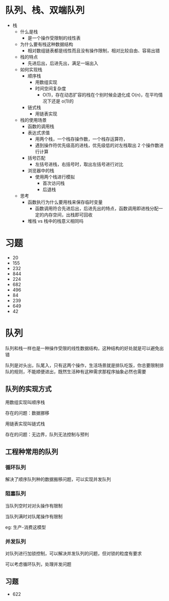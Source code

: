 # 队列、栈、双端队列

- 栈
  - 什么是栈
    - 是一个操作受限制的线性表
  - 为什么要有栈这种数据结构
    - 相对数组链表都是线性而且没有操作限制，相对比较自由、容易出错
  - 栈的特点
    - 先进后出，后进先出，满足一端出入
  - 如何实现栈
    - 顺序栈
      - 用数组实现
      - 时间空间复杂度
        - O(1)，存在动态扩容的栈在个别时候会退化成 O(n)，在平均情况下还是 o(1)的
    - 链式栈
      - 用链表实现
  - 栈的使用场景
    - 函数的调用栈
    - 表达式求值
      - 用两个栈，一个栈存操作数，一个栈存运算符，
      - 遇到操作符优先级高的进栈，优先级低的对左栈取出 2 个操作数进行计算
    - 括号匹配
      - 左括号进栈，右括号时，取出左括号进行对比
    - 浏览器中的栈
      - 使用两个栈进行模拟
        - 首次访问栈
        - 后退栈
  - 思考
    - 函数执行为什么要用栈来保存临时变量
      - 函数调用符合先进后出，后进先出的特点，函数调用即进栈分配一定的内存空间，出栈即可回收
    - 堆栈 vs 栈中的栈意义相同吗

# 习题

- 20
- 155
- 232
- 844
- 224
- 682
- 496
- 84
- 239
- 649
- 42

# 队列

队列和栈一样也是一种操作受限的线性数据结构，这种结构的好处就是可以避免出错

队列是对头出，队尾入，只有这两个操作，生活场景就是排队吃饭，你总要限制排队的规则，不能顺便进出，既然生活种有这种需求那程序抽象必然也需要

## 队列的实现方式

用数组实现叫顺序栈

存在的问题：数据挪移

用链表实现叫链式栈

存在的问题：无边界，队列无法控制与预判

## 工程种常用的队列

### 循环队列

解决了顺序队列种的数据搬移问题，可以实现并发队列

### 阻塞队列

当队列空时对对头操作有限制

当队列满时对队尾操作有限制

eg: 生产-消费这模型

### 并发队列

对队列进行加锁控制，可以解决并发队列的问题，但对锁的粒度有要求

可以考虑循环队列，处理并发问题

## 习题

- 622
